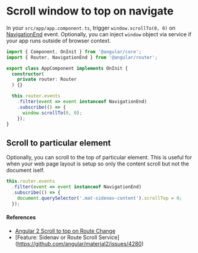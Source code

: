 # Scroll window to top on navigate

In your `src/app/app.component.ts`, trigger `window.scrollTo(0, 0)` on [NavigationEnd](https://angular.io/docs/ts/latest/api/router/index/NavigationEnd-class.html) event. Optionally, you can inject `window` object via service if your app runs outside of browser context.

```typescript
import { Component, OnInit } from '@angular/core';
import { Router, NavigationEnd } from '@angular/router';

export class AppComponent implements OnInit {
  constructor(
    private router: Router
  ) {}

  this.router.events
    .filter(event => event instanceof NavigationEnd)
    .subscribe(() => {
      window.scrollTo(0, 0);
    });
}
```

## Scroll to particular element

Optionally, you can scroll to the top of particular element. This is useful for when your web page layout is setup so only the content scroll but not the document iself.

```typescript
this.router.events
  .filter(event => event instanceof NavigationEnd)
  .subscribe(() => {
    document.querySelector('.mat-sidenav-content').scrollTop = 0;
  });
```

#### References

+ [Angular 2 Scroll to top on Route Change](http://stackoverflow.com/questions/39601026/angular-2-scroll-to-top-on-route-change)
+ [Feature: Sidenav or Route Scroll Service] (https://github.com/angular/material2/issues/4280)
